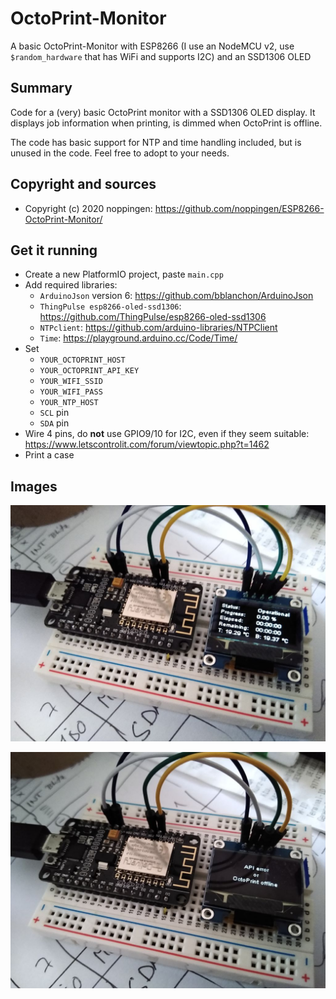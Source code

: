 # OctoPrint-Monitor

A basic OctoPrint-Monitor with ESP8266 (I use an NodeMCU v2, use `$random_hardware` that has WiFi and supports I2C) and an SSD1306 OLED

## Summary

Code for a (very) basic OctoPrint monitor with a SSD1306 OLED display. It displays job information when printing, is dimmed when OctoPrint is offline. 

The code has basic support for NTP and time handling included, but is unused in the code. Feel free to adopt to your needs.

## Copyright and sources

* Copyright (c) 2020 noppingen: https://github.com/noppingen/ESP8266-OctoPrint-Monitor/

## Get it running

* Create a new PlatformIO project, paste `main.cpp`
* Add required libraries: 
  * `ArduinoJson` version 6: https://github.com/bblanchon/ArduinoJson
  * `ThingPulse esp8266-oled-ssd1306`: https://github.com/ThingPulse/esp8266-oled-ssd1306
  * `NTPclient`: https://github.com/arduino-libraries/NTPClient
  * `Time`: https://playground.arduino.cc/Code/Time/
* Set
  * `YOUR_OCTOPRINT_HOST`
  * `YOUR_OCTOPRINT_API_KEY`
  * `YOUR_WIFI_SSID`
  * `YOUR_WIFI_PASS`
  * `YOUR_NTP_HOST`
  * `SCL` pin
  * `SDA` pin
* Wire 4 pins, do **not** use GPIO9/10 for I2C, even if they seem suitable: https://www.letscontrolit.com/forum/viewtopic.php?t=1462
* Print a case

## Images

![Online](online.jpg)

![Offline](offline.jpg)
